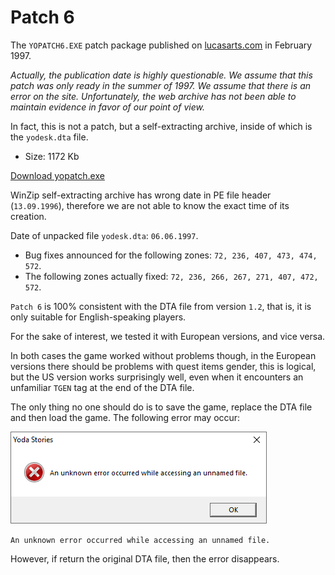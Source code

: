 Patch 6
=======

The `YOPATCH6.EXE` patch package published on [lucasarts.com](https://web.archive.org/web/20000304052609/http://support.lucasarts.com/patches/yoda.htm) in February 1997.

_Actually, the publication date is highly questionable. We assume that this patch was only ready in the summer of 1997.
We assume that there is an error on the site.
Unfortunately, the web archive has not been able to maintain evidence in favor of our point of view._

In fact, this is not a patch, but a self-extracting archive, inside of which is the `yodesk.dta` file.

* Size: 1172 Kb

[Download yopatch.exe](download.md)

WinZip self-extracting archive has wrong date in PE file header (`13.09.1996`),
therefore we are not able to know the exact time of its creation.

Date of unpacked file `yodesk.dta`: `06.06.1997`.

* Bug fixes announced for the following zones: `72, 236, 407, 473, 474, 572`.
* The following zones actually fixed: `72, 236, 266, 267, 271, 407, 472, 572`.

`Patch 6` is 100% consistent with the DTA file from version `1.2`, that is, it is only suitable for English-speaking players.

For the sake of interest, we tested it with European versions, and vice versa.

In both cases the game worked without problems though,
in the European versions there should be problems with quest items gender, this is logical,
but the US version works surprisingly well, even when it encounters an unfamiliar `TGEN` tag at the end of the DTA file.

The only thing no one should do is to save the game, replace the DTA file and then load the game.
The following error may occur:

![](images/errors/unknown-error.png)

`An unknown error occurred while accessing an unnamed file.`

However, if return the original DTA file, then the error disappears.
